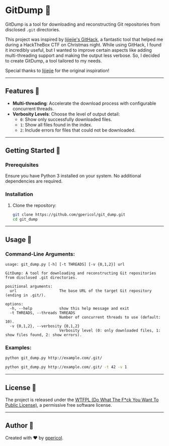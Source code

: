 # GitDump 🥷

GitDump is a tool for downloading and reconstructing Git repositories from disclosed `.git` directories. 

This project was inspired by [lijiejie's GitHack](https://github.com/lijiejie/GitHack), a fantastic tool that helped me during a HackTheBox CTF on Christmas night. While using GitHack, I found it incredibly useful, but I wanted to improve certain aspects like adding multi-threading support and making the output less verbose. So, I decided to create GitDump, a tool tailored to my needs.

Special thanks to [lijiejie](https://github.com/lijiejie) for the original inspiration!

---

## Features 🌟

- **Multi-threading**: Accelerate the download process with configurable concurrent threads.
- **Verbosity Levels**: Choose the level of output detail:
  - `0`: Show only successfully downloaded files.
  - `1`: Show all files found in the index.
  - `2`: Include errors for files that could not be downloaded.

---

## Getting Started 🚀

### Prerequisites
Ensure you have Python 3 installed on your system. No additional dependencies are required.

### Installation
1. Clone the repository:
   ```bash
   git clone https://github.com/gpericol/git_dump.git
   cd git_dump
   ```
---

## Usage 📖

### Command-Line Arguments:
```
usage: git_dump.py [-h] [-t THREADS] [-v {0,1,2}] url

GitDump: A tool for downloading and reconstructing Git repositories from disclosed .git directories.

positional arguments:
  url                   The base URL of the target Git repository (ending in .git/).

options:
  -h, --help            show this help message and exit
  -t THREADS, --threads THREADS
                        Number of concurrent threads to use (default: 10).
  -v {0,1,2}, --verbosity {0,1,2}
                        Verbosity level (0: only downloaded files, 1: show files found, 2: show errors).
```

### Examples:
```bash
python git_dump.py http://example.com/.git/
```
```bash
python git_dump.py http://example.com/.git/ -t 42 -v 1
```

---

## License 📜

The project is released under the [WTFPL (Do What The F*ck You Want To Public License)](LICENSE), a permissive free software license.

---

## Author 🙌

Created with ❤️ by [gpericol](https://github.com/gpericol).